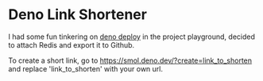 # Deno Link Shortener

I had some fun tinkering on [deno deploy](https://deno.com/deploy) in the project playground, decided to attach Redis and export it to Github.

To create a short link, go to https://smol.deno.dev/?create=link_to_shorten and replace 'link_to_shorten' with your own url.

